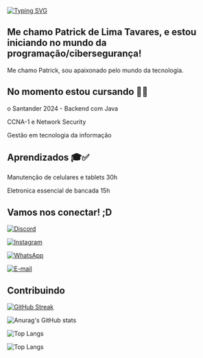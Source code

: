 [![Typing SVG](https://readme-typing-svg.herokuapp.com/?color=0E8AE6&size=35&center=true&vCenter=true&width=1000&lines=Oi,+seja+bem+vindo+ao+meu+perfil!+:%29)](https://git.io/typing-svg)


## Me chamo Patrick de Lima Tavares, e estou iniciando no mundo da programação/cibersegurança! 


Me chamo Patrick, sou apaixonado pelo mundo da tecnologia. 





## No momento estou cursando 🚀🎯

o Santander 2024 - Backend com Java

CCNA-1 e Network Security

Gestão em tecnologia da informação
## Aprendizados 🎓✅

Manutenção de celulares e tablets 30h

Eletronica essencial de bancada 15h

## Vamos nos conectar! ;D


[![Discord](https://img.shields.io/badge/Discord-7289DA?style=for-the-badge&logo=discord&logoColor=white)](https://discord.gg/jXAZDrKYZJ)

[![Instagram](https://img.shields.io/badge/-Instagram-%23E4405F?style=for-the-badge&logo=instagram&logoColor=white)](https://www.instagram.com/pkptrick/)

[![WhatsApp](https://img.shields.io/badge/WhatsApp-25D366?style=for-the-badge&logo=whatsapp&logoColor=white)](https://wa.me/5541991035189)

[![E-mail](https://img.shields.io/badge/-Email-000?style=for-the-badge&logo=microsoft-outlook&logoColor=007BFF)](mailto:patricklimalg@hotmail.com)

## Contribuindo


[![GitHub Streak](https://streak-stats.demolab.com/?user=Epinare&theme=bear&background=000&border=30A3DC&dates=FFF)](https://git.io/streak-stats)


![Anurag's GitHub stats](https://github-readme-stats.vercel.app/api?username=Epinare&theme=dark&show_icons=true)

![Top Langs](https://github-readme-stats-git-masterrstaa-rickstaa.vercel.app/api/top-langs/?username=Epinare&bg_color=000&border_color=30A3DC&title_color=E94D5F&text_color=FFF)

![Top Langs](https://github-readme-stats-git-masterrstaa-rickstaa.vercel.app/api/top-langs/?username=Epinare&layout=compact&bg_color=000&border_color=30A3DC&title_color=E94D5F&text_color=FFF)

